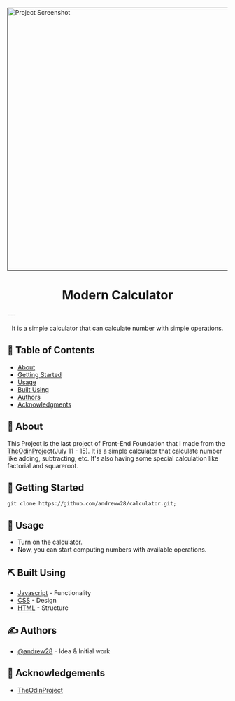 <p align="left">
  <a href="" rel="noopener">
 <img width=1020 height=600px src="https://i.postimg.cc/C5149GDh/Screenshot-27.png" alt="Project Screenshot"></a>
</p>

<h1 align="center">Modern Calculator</h1>
---

<p align="center">It is a simple calculator that can calculate number with simple operations.
    <br> 
</p>

## 📝 Table of Contents
- [About](#about)
- [Getting Started](#getting_started)
- [Usage](#usage)
- [Built Using](#built_using)
- [Authors](#authors)
- [Acknowledgments](#acknowledgement)

## 🧐 About <a name = "about"></a>
This Project is the last project of Front-End Foundation that I made from the [TheOdinProject](https://www.theodinproject.com/paths/)(July 11 - 15). It is a simple calculator that calculate number like adding, subtracting, etc. It's also having some special calculation like factorial and squareroot.

## 🏁 Getting Started <a name = "getting_started"></a>
```
git clone https://github.com/andreww28/calculator.git;
```

## 🎈 Usage <a name="usage"></a>
- Turn on the calculator.
- Now, you can start computing numbers with available operations.

## ⛏️ Built Using <a name = "built_using"></a>
- [Javascript](https://www.javascript.com/) - Functionality
- [CSS](https://css.com/) - Design
- [HTML](https://html.org/) - Structure

## ✍️ Authors <a name = "authors"></a>
- [@andrew28](https://github.com/andreww28) - Idea & Initial work

## 🎉 Acknowledgements <a name = "acknowledgement"></a>
- [TheOdinProject](https://www.theodinproject.com/paths/)